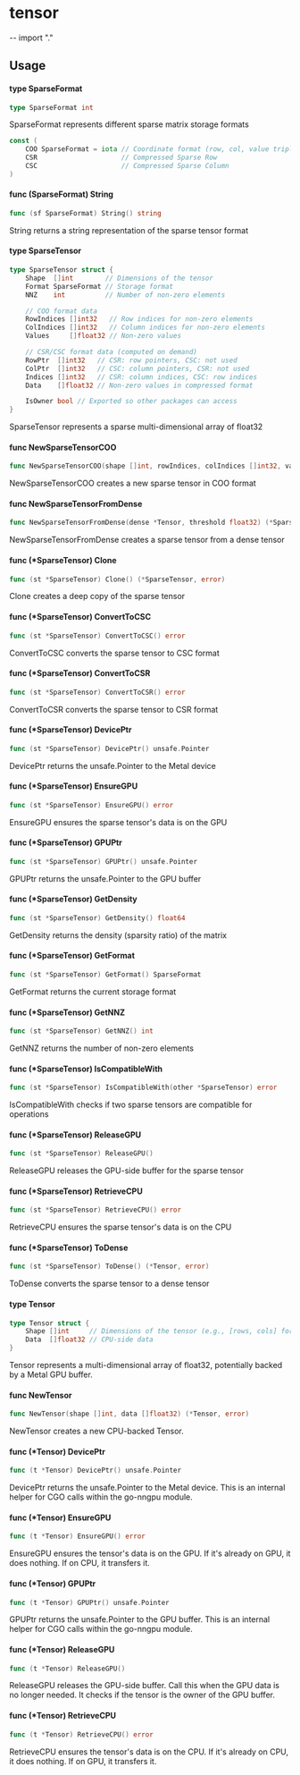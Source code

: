 # tensor
--
    import "."


## Usage

#### type SparseFormat

```go
type SparseFormat int
```

SparseFormat represents different sparse matrix storage formats

```go
const (
	COO SparseFormat = iota // Coordinate format (row, col, value triplets)
	CSR                     // Compressed Sparse Row
	CSC                     // Compressed Sparse Column
)
```

#### func (SparseFormat) String

```go
func (sf SparseFormat) String() string
```
String returns a string representation of the sparse tensor format

#### type SparseTensor

```go
type SparseTensor struct {
	Shape  []int        // Dimensions of the tensor
	Format SparseFormat // Storage format
	NNZ    int          // Number of non-zero elements

	// COO format data
	RowIndices []int32   // Row indices for non-zero elements
	ColIndices []int32   // Column indices for non-zero elements
	Values     []float32 // Non-zero values

	// CSR/CSC format data (computed on demand)
	RowPtr  []int32   // CSR: row pointers, CSC: not used
	ColPtr  []int32   // CSC: column pointers, CSR: not used
	Indices []int32   // CSR: column indices, CSC: row indices
	Data    []float32 // Non-zero values in compressed format

	IsOwner bool // Exported so other packages can access
}
```

SparseTensor represents a sparse multi-dimensional array of float32

#### func  NewSparseTensorCOO

```go
func NewSparseTensorCOO(shape []int, rowIndices, colIndices []int32, values []float32) (*SparseTensor, error)
```
NewSparseTensorCOO creates a new sparse tensor in COO format

#### func  NewSparseTensorFromDense

```go
func NewSparseTensorFromDense(dense *Tensor, threshold float32) (*SparseTensor, error)
```
NewSparseTensorFromDense creates a sparse tensor from a dense tensor

#### func (*SparseTensor) Clone

```go
func (st *SparseTensor) Clone() (*SparseTensor, error)
```
Clone creates a deep copy of the sparse tensor

#### func (*SparseTensor) ConvertToCSC

```go
func (st *SparseTensor) ConvertToCSC() error
```
ConvertToCSC converts the sparse tensor to CSC format

#### func (*SparseTensor) ConvertToCSR

```go
func (st *SparseTensor) ConvertToCSR() error
```
ConvertToCSR converts the sparse tensor to CSR format

#### func (*SparseTensor) DevicePtr

```go
func (st *SparseTensor) DevicePtr() unsafe.Pointer
```
DevicePtr returns the unsafe.Pointer to the Metal device

#### func (*SparseTensor) EnsureGPU

```go
func (st *SparseTensor) EnsureGPU() error
```
EnsureGPU ensures the sparse tensor's data is on the GPU

#### func (*SparseTensor) GPUPtr

```go
func (st *SparseTensor) GPUPtr() unsafe.Pointer
```
GPUPtr returns the unsafe.Pointer to the GPU buffer

#### func (*SparseTensor) GetDensity

```go
func (st *SparseTensor) GetDensity() float64
```
GetDensity returns the density (sparsity ratio) of the matrix

#### func (*SparseTensor) GetFormat

```go
func (st *SparseTensor) GetFormat() SparseFormat
```
GetFormat returns the current storage format

#### func (*SparseTensor) GetNNZ

```go
func (st *SparseTensor) GetNNZ() int
```
GetNNZ returns the number of non-zero elements

#### func (*SparseTensor) IsCompatibleWith

```go
func (st *SparseTensor) IsCompatibleWith(other *SparseTensor) error
```
IsCompatibleWith checks if two sparse tensors are compatible for operations

#### func (*SparseTensor) ReleaseGPU

```go
func (st *SparseTensor) ReleaseGPU()
```
ReleaseGPU releases the GPU-side buffer for the sparse tensor

#### func (*SparseTensor) RetrieveCPU

```go
func (st *SparseTensor) RetrieveCPU() error
```
RetrieveCPU ensures the sparse tensor's data is on the CPU

#### func (*SparseTensor) ToDense

```go
func (st *SparseTensor) ToDense() (*Tensor, error)
```
ToDense converts the sparse tensor to a dense tensor

#### type Tensor

```go
type Tensor struct {
	Shape []int     // Dimensions of the tensor (e.g., [rows, cols] for a matrix)
	Data  []float32 // CPU-side data
}
```

Tensor represents a multi-dimensional array of float32, potentially backed by a
Metal GPU buffer.

#### func  NewTensor

```go
func NewTensor(shape []int, data []float32) (*Tensor, error)
```
NewTensor creates a new CPU-backed Tensor.

#### func (*Tensor) DevicePtr

```go
func (t *Tensor) DevicePtr() unsafe.Pointer
```
DevicePtr returns the unsafe.Pointer to the Metal device. This is an internal
helper for CGO calls within the go-nngpu module.

#### func (*Tensor) EnsureGPU

```go
func (t *Tensor) EnsureGPU() error
```
EnsureGPU ensures the tensor's data is on the GPU. If it's already on GPU, it
does nothing. If on CPU, it transfers it.

#### func (*Tensor) GPUPtr

```go
func (t *Tensor) GPUPtr() unsafe.Pointer
```
GPUPtr returns the unsafe.Pointer to the GPU buffer. This is an internal helper
for CGO calls within the go-nngpu module.

#### func (*Tensor) ReleaseGPU

```go
func (t *Tensor) ReleaseGPU()
```
ReleaseGPU releases the GPU-side buffer. Call this when the GPU data is no
longer needed. It checks if the tensor is the owner of the GPU buffer.

#### func (*Tensor) RetrieveCPU

```go
func (t *Tensor) RetrieveCPU() error
```
RetrieveCPU ensures the tensor's data is on the CPU. If it's already on CPU, it
does nothing. If on GPU, it transfers it.
